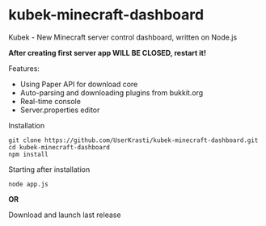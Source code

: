 # kubek-minecraft-dashboard
Kubek - New Minecraft server control dashboard, written on Node.js

**After creating first server app WILL BE CLOSED, restart it!**

Features:
- Using Paper API for download core
- Auto-parsing and downloading plugins from bukkit.org
- Real-time console
- Server.properties editor

Installation
```
git clone https://github.com/UserKrasti/kubek-minecraft-dashboard.git
cd kubek-minecraft-dashboard
npm install
```

Starting after installation
```
node app.js
```

**OR**

Download and launch last release
